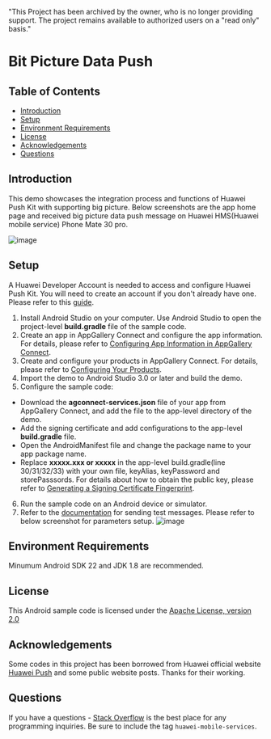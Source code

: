 "This Project has been archived by the owner, who is no longer providing support.  The project remains available to authorized users on a "read only" basis."

# Bit Picture Data Push

## Table of Contents
- [Introduction](#introduction)
- [Setup](#setup)
- [Environment Requirements](#environment-requirements)
- [License](#license)
- [Acknowledgements](#acknowledgements)
- [Questions](#questions)

## Introduction  
This demo showcases the integration process and functions of Huawei Push Kit with supporting big picture. Below screenshots are the app home page and received big picture data push message on Huawei HMS(Huawei mobile service) Phone Mate 30 pro.

![image](https://user-images.githubusercontent.com/57116184/200088521-89e943f0-fa0d-4702-93f5-71a992a22198.png)
## Setup
A Huawei Developer Account is needed to access and configure Huawei Push Kit. You will need to create an account if you don't already have one. Please refer to this  [guide](https://developer.huawei.com/consumer/en/doc/help/registerandlogin-0000001052613847).

1. Install Android Studio on your computer. Use Android Studio to open the project-level **build.gradle** file of the sample code.  
2. Create an app in AppGallery Connect and configure the app information. For details, please refer to [Configuring App Information in AppGallery Connect](https://developer.huawei.com/consumer/en/doc/development/HMSCore-Guides/config-agc-0000001050033072?ha_source=hms1).
3. Create and configure your products in AppGallery Connect. For details, please refer to [Configuring Your Products](https://developer.huawei.com/consumer/en/doc/development/HMSCore-Guides/config-product-0000001050033076?ha_source=hms1).
4. Import the demo to Android Studio 3.0 or later and build the demo.  
5. Configure the sample code:  
* Download the **agconnect-services.json** file of your app from AppGallery Connect, and add the file to the app-level directory of the demo.  
* Add the signing certificate and add configurations to the app-level **build.gradle** file.  
* Open the AndroidManifest file and change the package name to your app package name.  
* Replace **xxxxx.xxx or xxxxx** in the app-level build.gradle(line 30/31/32/33) with your own file, keyAlias, keyPassword and storePasssords. For details about how to obtain the public key, please refer to [Generating a Signing Certificate Fingerprint](https://developer.huawei.com/consumer/en/doc/development/HMSCore-Guides/android-config-agc-0000001050170137).
6. Run the sample code on an Android device or simulator.
7. Refer to the [documentation](https://developer.huawei.com/consumer/en/doc/development/HMSCore-Guides/android-basic-sendtestmsg-0000001087842114) for sending test messages. Please refer to below screenshot for parameters setup. 
![image](https://user-images.githubusercontent.com/57116184/212972495-37953076-e5b2-402c-90d3-a7216e5c970f.png)


## Environment Requirements  

Minumum Android SDK 22 and JDK 1.8 are recommended.

## License
This Android sample code is licensed under the [Apache License, version 2.0](http://www.apache.org/licenses/LICENSE-2.0)

## Acknowledgements
Some codes in this project has been borrowed from Huawei official website [Huawei Push](https://developer.huawei.com/consumer/en/doc/development/HMSCore-Guides/service-introduction-0000001050040060) and some public website posts. Thanks for their working. 

## Questions
If you have a questions - [Stack Overflow](https://stackoverflow.com/questions/tagged/huawei-mobile-services) is the best place for any programming inquiries. Be sure to include the tag `huawei-mobile-services`.
